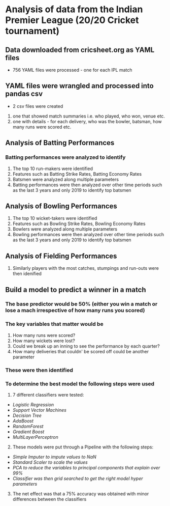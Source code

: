 # Analysis of data from the Indian Premier League (20/20 Cricket tournament)
## Data downloaded from cricsheet.org as YAML files
* 756 YAML files were processed - one for each IPL match
## YAML files were wrangled and processed into pandas csv
* 2 csv files were created
1. one that showed match summaries i.e. who played, who won, venue etc.
2. one with details - for each delivery, who was the bowler, batsman, how many runs were scored etc.
## Analysis of Batting Performances
### Batting performances were analyzed to identify
1. The top 10 run-makers were identified
2. Features such as Batting Strike Rates, Batting Economy Rates
3. Batsmen were analyzed along multiple parameters
4. Batting performances were then analyzed over other time periods such as the last 3 years and only 2019 to identify top batsmen
## Analysis of Bowling Performances
1. The top 10 wicket-takers were identified
2. Features such as Bowling Strike Rates, Bowling Economy Rates
3. Bowlers were analyzed along multiple parameters
4. Bowling performances were then analyzed over other time periods such as the last 3 years and only 2019 to identify top batsmen
## Analysis of Fielding Performances
1. Similarly players with the most catches, stumpings and run-outs were then idenified
## Build a model to predict a winner in a match
### The base predictor would be 50% (either you win a match or lose a mach irrespective of how many runs you scored)
### The key variables that matter would be
1. How many runs were scored?
2. How many wickets were lost?
3. Could we break up an inning to see the performance by each quarter?
4. How many deliveries that couldn' be scored off could be another parameter 
### These were then identified
### To determine the best model the following steps were used
1. 7 different classifiers were tested:
* *Logistic Regression*
* *Support Vector Machines*
* *Decision Tree*
* *AdaBoost*
* *RandomForest*
* *Gradient Boost*
* *MultiLayerPerceptron*
2. These models were put through a Pipeline with the following steps:
* *Simple Imputer to impute values to NaN*
* *Standard Scaler to scale the values*
* *PCA to reduce the variables to principal components that explain over 99%*
* *Classifier was then grid searched to get the right model hyper parameters*
3. The net effect was that a 75% accuracy was obtained with minor differences between the classifiers
